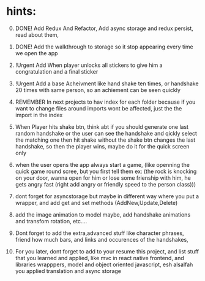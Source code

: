 # hints:

0. DONE! Add Redux And Refactor, Add async storage and redux persist, read about them,
1. DONE! Add the walkthrough to storage so it stop appearing every time we open the app

2. !Urgent Add When player unlocks all stickers to give him a congratulation and a final sticker
3. !Urgent Add a base Acheivment like hand shake ten times, or handshake 20 times with same person, so an achiement can be seen quickly

4. REMEMBER In next projects to hav index for each folder because if you want to change files around imports wont be affected, just the the import in the index

5. When Player hits shake btn, think abt if you should generate one last random handshake or the user can see the handshake and qickly select the matching one then hit shake without the shake btn changes the last handshake, so then the player wins, maybe do it for the quick screen only

6. when the user opens the app always start a game, (like openning the quick game round scree, but you first tell them ex: (the rock is knocking on your door, wanna open for him or lose some frienship with him, he gets angry fast (right add angry or friendly speed to the person class)))
7. dont forget for asyncstorage but maybe in different way where you put a wrapper, and add get and set methods (AddNew,Update,Delete)
8. add the image animation to model maybe, add handshake animations and transfom rotation, etc....
9. Dont forget to add the extra,advanced stuff like character phrases, friend how much bars, and links and occurences of the handshakes,
10. For you later, dont forget to add to your resume this project, and list stuff that you learned and applied, like mvc in react native frontend, and libraries wrapppers, model and object oriented javascript, esh alsalfah you applied translation and async storage
